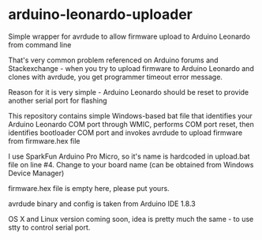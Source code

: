 # arduino-leonardo-uploader
Simple wrapper for avrdude to allow firmware upload to Arduino Leonardo from command line

That's very common problem referenced on Arduino forums and Stackexchange - when you try to upload 
firmware to Arduino Leonardo and clones with avrdude, you get programmer timeout error message.

Reason for it is very simple - Arduino Leonardo should be reset to provide another serial port for flashing

This repository contains simple Windows-based bat file that identifies your Arduino Leonardo COM port through WMIC, performs COM port reset, then identifies bootloader COM port and invokes avrdude to upload firmware from firmware.hex file

I use SparkFun Arduino Pro Micro, so it's name is hardcoded in upload.bat file on line #4. Change to your board name (can be obtained from Windows Device Manager)

firmware.hex file is empty here, please put yours. 

avrdude binary and config is taken from Arduino IDE 1.8.3

OS X and Linux version coming soon, idea is pretty much the same - to use stty to control serial port.
